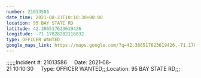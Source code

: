 ```yaml
---
number: 21013586
date_time: 2021-08-21T10:10:30+00:00
location: 95 BAY STATE RD
latitude: 42.386517623619426
longitude: -71.17828282116832
type: OFFICER WANTED
google_maps_link: https://maps.google.com/?q=42.386517623619426,-71.17828282116832
---
```


;;;;;;Incident #: 21013586     Date: 2021‐08‐21 10:10:30     Type: OFFICER WANTED;;;Location: 95 BAY STATE RD;;;
